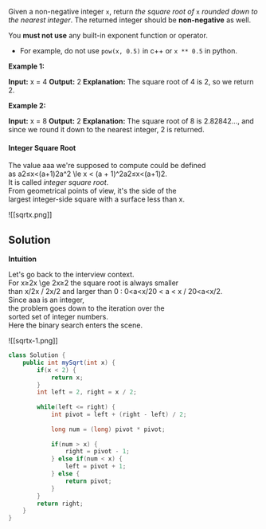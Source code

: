 Given a non-negative integer `x`, return _the square root of_ `x` _rounded down to the nearest integer_. The returned integer should be **non-negative** as well.

You **must not use** any built-in exponent function or operator.

- For example, do not use `pow(x, 0.5)` in c++ or `x ** 0.5` in python.

**Example 1:**

**Input:** x = 4
**Output:** 2
**Explanation:** The square root of 4 is 2, so we return 2.

**Example 2:**

**Input:** x = 8
**Output:** 2
**Explanation:** The square root of 8 is 2.82842..., and since we round it down to the nearest integer, 2 is returned.

#### Integer Square Root

The value aaa we're supposed to compute could be defined  
as a2≤x<(a+1)2a^2 \le x < (a + 1)^2a2≤x<(a+1)2.  
It is called _integer square root_.  
From geometrical points of view, it's the side of the  
largest integer-side square with a surface less than x.

![[sqrtx.png]]

## Solution

**Intuition**

Let's go back to the interview context.  
For x≥2x \ge 2x≥2 the square root is always smaller  
than x/2x / 2x/2 and larger than 0 : 0<a<x/20 < a < x / 20<a<x/2.  
Since aaa is an integer,  
the problem goes down to the iteration over the  
sorted set of integer numbers.  
Here the binary search enters the scene.

![[sqrtx-1.png]]

```java
class Solution {
    public int mySqrt(int x) {
        if(x < 2) { 
            return x;
        }
        int left = 2, right = x / 2;
        
        while(left <= right) {
            int pivot = left + (right - left) / 2;
            
            long num = (long) pivot * pivot;
            
            if(num > x) {
                right = pivot - 1;
            } else if(num < x) {
                left = pivot + 1;
            } else {
                return pivot;
            }
        }
        return right;
    }
}
```